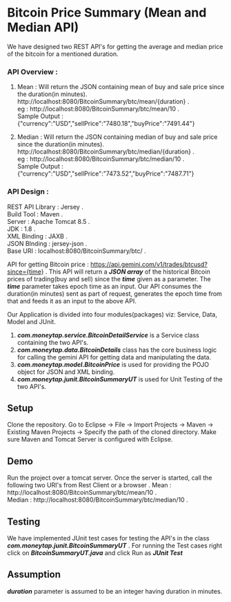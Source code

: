 # Bitcoin Price Summary (Mean and Median API)
We have designed two REST API's for getting the average and median price of the bitcoin for a mentioned duration.

### API Overview :  
1.  Mean : Will return the JSON containing mean of buy and sale price since the duration(in minutes).
    http://localhost:8080/BitcoinSummary/btc/mean/{duration} .  
    eg : http://localhost:8080/BitcoinSummary/btc/mean/10 .   
    Sample Output : {"currency":"USD","sellPrice":"7480.18","buyPrice":"7491.44"}
          
2.  Median : Will return the JSON containing median of buy and sale price since the duration(in minutes).
    http://localhost:8080/BitcoinSummary/btc/median/{duration} .  
    eg : http://localhost:8080/BitcoinSummary/btc/median/10 .   
    Sample Output : {"currency":"USD","sellPrice":"7473.52","buyPrice":"7487.71"}

### API Design : 
REST API Library  : Jersey .  
Build Tool : Maven .  
Server : Apache Tomcat 8.5 .  
JDK : 1.8 .  
XML Binding : JAXB .  
JSON BInding : jersey-json .  
Base URI : localhost:8080/BitcoinSummary/btc/ .  

API for getting Bitcoin price : https://api.gemini.com/v1/trades/btcusd?since={time} .    This API will return a ***JSON array*** of the historical Bitcoin prices of trading(buy and sell) since the ***time*** given as a parameter. The ***time*** parameter takes epoch time as an input. Our API consumes the duration(in minutes) sent as part of request, generates the epoch time from that and feeds it as an input to the above API.

Our Application is divided into four modules(packages) viz: Service, Data, Model and JUnit.
1. ***com.moneytap.service.BitcoinDetailService*** is a Service class containing the two API's.
2. ***com.moneytap.data.BitcoinDetails*** class has the core business logic for calling the gemini API for getting data and manipulating the data.
3. ***com.moneytap.model.BitcoinPrice*** is used for providing the POJO object for JSON and XML binding.
4. ***com.moneytap.junit.BitcoinSummaryUT*** is used for Unit Testing of the two API's.

## Setup ##
Clone the repository.
Go to Eclipse -> File -> Import Projects -> Maven -> Existing Maven Projects -> Specify the path of the cloned directory.
Make sure Maven and Tomcat Server is configured with Eclipse.

## Demo ##
Run the project over a tomcat server. Once the server is started, call the following two URI's from Rest Client or a browser . 
Mean : http://localhost:8080/BitcoinSummary/btc/mean/10 .  
Median : http://localhost:8080/BitcoinSummary/btc/median/10 .  

## Testing ##
We have implemented JUnit test cases for testing the API's in the class ***com.moneytap.junit.BitcoinSummaryUT*** .
For running the Test cases right click on ***BitcoinSummaryUT.java*** and click Run as ***JUnit Test***

## Assumption ##
***duration*** parameter is assumed to be an integer having duration in minutes.
